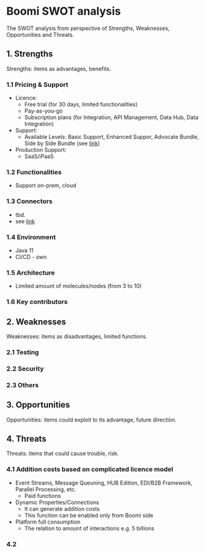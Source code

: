 # Boomi SWOT analysis

The SWOT analysis from perspective of Strengths, Weaknesses, Opportunities
and Threats.


## 1. Strengths
  Strengths: items as advantages, benefits.

  ### 1.1 Pricing & Support
  - Licence:
    - Free trial (for 30 days, limited functionalities)
    - Pay-as-you-go
    - Subscription plans (for Integration, API Management, Data Hub, Data Integration)
  - Support:
    - Available Levels: Basic Support, Enhanced Suppor, Advocate Bundle, Side by Side Bundle (see [link](https://boomi.com/services/support/))
  - Production Support: 
    - SaaS/iPaaS

  ### 1.2 Functionalities
  - Support on-prem, cloud

  ### 1.3 Connectors
  - tbd.
  - see [link](https://boomi.com/connectors/)

  ### 1.4 Environment
  - Java 11
  - CI/CD - own

  ### 1.5 Architecture
  - Limited amount of molecules/nodes (from 3 to 10)

  ### 1.6 Key contributors

## 2. Weaknesses
  Weaknesses: items as disadvantages, limited functions.

  ### 2.1 Testing

  ### 2.2 Security

  ### 2.3 Others

## 3. Opportunities
  Opportunities: items could exploit to its advantage, future direction.

## 4. Threats
  Threats: items that could cause trouble, risk.
  
  ### 4.1 Addition costs based on complicated licence model
  - Event Streams, Message Queuning, HUB Edition, EDI/B2B Framework, Parallel Processing, etc.
    - Paid functions
  - Dynamic Properties/Connections
    - It can generate addition costs
    - This function can be enabled only from Boomi side
  - Platform full consumption
    - The relation to amount of interactions e.g. 5 billions
  
  ### 4.2